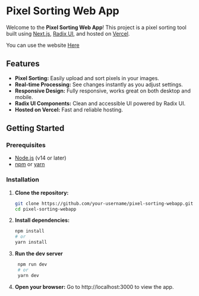 # Pixel Sorting Web App

Welcome to the **Pixel Sorting Web App**! This project is a pixel sorting tool built using [Next.js](https://nextjs.org/), [Radix UI](https://www.radix-ui.com/), and hosted on [Vercel](https://vercel.com/). 

You can use the website [Here](https://pixelsort.vercel.app/)

## Features

- **Pixel Sorting:** Easily upload and sort pixels in your images.
- **Real-time Processing:** See changes instantly as you adjust settings.
- **Responsive Design:** Fully responsive, works great on both desktop and mobile.
- **Radix UI Components:** Clean and accessible UI powered by Radix UI.
- **Hosted on Vercel:** Fast and reliable hosting.

## Getting Started

### Prerequisites

- [Node.js](https://nodejs.org/) (v14 or later)
- [npm](https://www.npmjs.com/) or [yarn](https://yarnpkg.com/)

### Installation

1. **Clone the repository:**
   ```bash
   git clone https://github.com/your-username/pixel-sorting-webapp.git
   cd pixel-sorting-webapp
   ``` 
2. **Install dependencies:**
    ```bash
    npm install
    # or
    yarn install
    ```
3. **Run the dev server**
   ```bash
    npm run dev
    # or
    yarn dev
   ```
4. **Open your browser:** 
   Go to http://localhost:3000 to view the app.